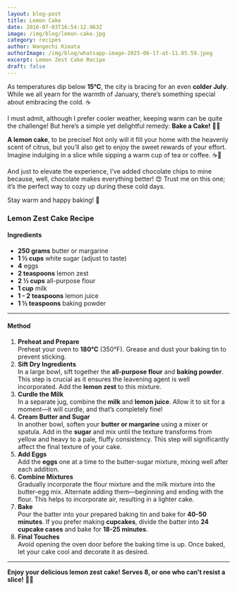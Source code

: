 ```yaml
---
layout: blog-post
title: Lemon Cake
date: 2016-07-03T16:54:12.963Z
image: /img/blog/lemon-cake.jpg
category: recipes
author: Wangechi Kimata
authorImage: /img/blog/whatsapp-image-2025-06-17-at-11.05.59.jpeg
excerpt: Lemon Zest Cake Recipe
draft: false
---
```



As temperatures dip below **15°C**, the city is bracing for an even **colder July**. While we all yearn for the warmth of January, there’s something special about embracing the cold. ☕️

I must admit, although I prefer cooler weather, keeping warm can be quite the challenge! But here’s a simple yet delightful remedy: **Bake a Cake!** 🍰✨ 

**A lemon cake**, to be precise! Not only will it fill your home with the heavenly scent of citrus, but you’ll also get to enjoy the sweet rewards of your effort. Imagine indulging in a slice while sipping a warm cup of tea or coffee. ☕️🍋

And just to elevate the experience, I’ve added chocolate chips to mine because, well, chocolate makes everything better! 😍 Trust me on this one; it’s the perfect way to cozy up during these cold days. 

Stay warm and happy baking! 🎉

### Lemon Zest Cake Recipe

#### Ingredients

* **250 grams** butter or margarine  
* **1 ½ cups** white sugar (adjust to taste)  
* **4** eggs  
* **2 teaspoons** lemon zest  
* **2 ½ cups** all-purpose flour  
* **1 cup** milk  
* **1 - 2 teaspoons** lemon juice  
* **1 ½ teaspoons** baking powder  

- - -

#### Method

1. **Preheat and Prepare**\
   Preheat your oven to **180°C** (350°F). Grease and dust your baking tin to prevent sticking.
2. **Sift Dry Ingredients**\
   In a large bowl, sift together the **all-purpose flour** and **baking powder**. This step is crucial as it ensures the leavening agent is well incorporated. Add the **lemon zest** to this mixture.
3. **Curdle the Milk**\
   In a separate jug, combine the **milk** and **lemon juice**. Allow it to sit for a moment—it will curdle, and that’s completely fine!
4. **Cream Butter and Sugar**\
   In another bowl, soften your **butter or margarine** using a mixer or spatula. Add in the **sugar** and mix until the texture transforms from yellow and heavy to a pale, fluffy consistency. This step will significantly affect the final texture of your cake.
5. **Add Eggs**\
   Add the **eggs** one at a time to the butter-sugar mixture, mixing well after each addition.
6. **Combine Mixtures**\
   Gradually incorporate the flour mixture and the milk mixture into the butter-egg mix. Alternate adding them—beginning and ending with the flour. This helps to incorporate air, resulting in a lighter cake.
7. **Bake**\
   Pour the batter into your prepared baking tin and bake for **40-50 minutes**. If you prefer making **cupcakes**, divide the batter into **24 cupcake cases** and bake for **18-25 minutes**.
8. **Final Touches**\
   Avoid opening the oven door before the baking time is up. Once baked, let your cake cool and decorate it as desired.

- - -

**Enjoy your delicious lemon zest cake! Serves 8, or one who can't resist a slice!** 🍰✨